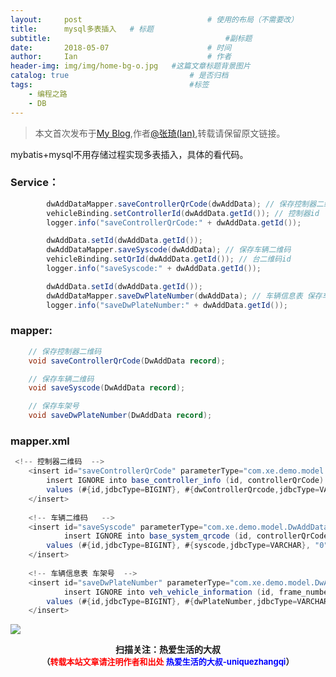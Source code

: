 ```yaml
---
layout:     post             				# 使用的布局（不需要改）
title:      mysql多表插入   # 标题 
subtitle:    					  				#副标题
date:       2018-05-07  					# 时间
author:     Ian                  			# 作者
header-img: img/img/home-bg-o.jpg	#这篇文章标题背景图片
catalog: true                        	# 是否归档
tags:                              		#标签
    - 编程之路
    - DB
---
```


> 本文首次发布于[My Blog](http://uniquezhangqi.top),作者[@张琦(Ian)](http://uniquezhangqi.top/about/),转载请保留原文链接。

mybatis+mysql不用存储过程实现多表插入，具体的看代码。

### Service：

```java
		dwAddDataMapper.saveControllerQrCode(dwAddData); // 保存控制器二维码
		vehicleBinding.setControllerId(dwAddData.getId()); // 控制器id
		logger.info("saveControllerQrCode:" + dwAddData.getId());

		dwAddData.setId(dwAddData.getId());
		dwAddDataMapper.saveSyscode(dwAddData); // 保存车辆二维码
		vehicleBinding.setQrId(dwAddData.getId()); // 台二维码id
		logger.info("saveSyscode:" + dwAddData.getId());

		dwAddData.setId(dwAddData.getId());
		dwAddDataMapper.saveDwPlateNumber(dwAddData); // 车辆信息表 保存车架号
		logger.info("saveDwPlateNumber:" + dwAddData.getId());
```

### mapper:

```java
	// 保存控制器二维码
	void saveControllerQrCode(DwAddData record);

	// 保存车辆二维码
	void saveSyscode(DwAddData record);

	// 保存车架号
	void saveDwPlateNumber(DwAddData record);
```

### mapper.xml

```java
 <!-- 控制器二维码  -->
    <insert id="saveControllerQrCode" parameterType="com.xe.demo.model.DwAddData" useGeneratedKeys="true" keyProperty="id">
        insert IGNORE into base_controller_info (id, controllerQrCode)
        values (#{id,jdbcType=BIGINT}, #{dwControllerQrcode,jdbcType=VARCHAR})
    </insert>
    
    <!-- 车辆二维码   -->
    <insert id="saveSyscode" parameterType="com.xe.demo.model.DwAddData" useGeneratedKeys="true" keyProperty="id">
    		insert IGNORE into base_system_qrcode (id, controllerQrCode, batchId)
        values (#{id,jdbcType=BIGINT}, #{syscode,jdbcType=VARCHAR}, "0")
    </insert>
    
    <!-- 车辆信息表 车架号  -->
    <insert id="saveDwPlateNumber" parameterType="com.xe.demo.model.DwAddData" useGeneratedKeys="true" keyProperty="id">
    		insert IGNORE into veh_vehicle_information (id, frame_number)
        values (#{id,jdbcType=BIGINT}, #{dwPlateNumber,jdbcType=VARCHAR})
    </insert>
```




![](https://ws3.sinaimg.cn/large/006tKfTcgy1fqj5aochgoj309k09kmwz.jpg)
<b><center>扫描关注：热爱生活的大叔</center>
<b><center><font size="2">（<font size="2" color="#FF0000">转载本站文章请注明作者和出处</font> <font size="2" color="#0000FF">热爱生活的大叔-uniquezhangqi</font><font size="2">）</font>
